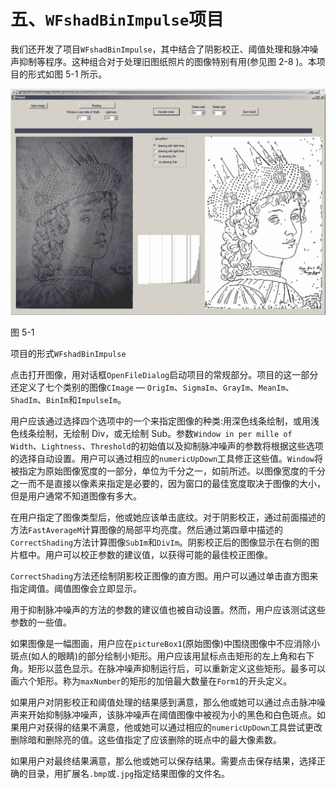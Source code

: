 # 五、`WFshadBinImpulse`项目

我们还开发了项目`WFshadBinImpulse`，其中结合了阴影校正、阈值处理和脉冲噪声抑制等程序。这种组合对于处理旧图纸照片的图像特别有用(参见图 2-8 )。本项目的形式如图 5-1 所示。

![img/474294_1_En_5_Fig1_HTML.jpg](img/474294_1_En_5_Fig1_HTML.jpg)

图 5-1

项目的形式`WFshadBinImpulse`

点击打开图像，用对话框`OpenFileDialog`启动项目的常规部分。项目的这一部分还定义了七个类别的图像`CImage` — `OrigIm`、`SigmaIm`、`GrayIm`、`MeanIm`、`ShadIm`、`BinIm`和`ImpulseIm`。

用户应该通过选择四个选项中的一个来指定图像的种类:用深色线条绘制，或用浅色线条绘制，无绘制 Div，或无绘制 Sub。参数`Window in per mille of Width`、`Lightness`、`Threshold`的初始值以及抑制脉冲噪声的参数将根据这些选项的选择自动设置。用户可以通过相应的`numericUpDown`工具修正这些值。`Window`将被指定为原始图像宽度的一部分，单位为千分之一，如前所述。以图像宽度的千分之一而不是直接以像素来指定是必要的，因为窗口的最佳宽度取决于图像的大小，但是用户通常不知道图像有多大。

在用户指定了图像类型后，他或她应该单击底纹。对于阴影校正，通过前面描述的方法`FastAverageM`计算图像的局部平均亮度。然后通过第四章中描述的`CorrectShading`方法计算图像`SubIm`和`DivIm`。阴影校正后的图像显示在右侧的图片框中。用户可以校正参数的建议值，以获得可能的最佳校正图像。

`CorrectShading`方法还绘制阴影校正图像的直方图。用户可以通过单击直方图来指定阈值。阈值图像会立即显示。

用于抑制脉冲噪声的方法的参数的建议值也被自动设置。然而，用户应该测试这些参数的一些值。

如果图像是一幅图画，用户应在`pictureBox1`(原始图像)中围绕图像中不应消除小斑点(如人的眼睛)的部分绘制小矩形。用户应该用鼠标点击矩形的左上角和右下角。矩形以蓝色显示。在脉冲噪声抑制运行后，可以重新定义这些矩形。最多可以画六个矩形。称为`maxNumber`的矩形的加倍最大数量在`Form1`的开头定义。

如果用户对阴影校正和阈值处理的结果感到满意，那么他或她可以通过点击脉冲噪声来开始抑制脉冲噪声，该脉冲噪声在阈值图像中被视为小的黑色和白色斑点。如果用户对获得的结果不满意，他或她可以通过相应的`numericUpDown`工具尝试更改删除暗和删除亮的值。这些值指定了应该删除的斑点中的最大像素数。

如果用户对最终结果满意，那么他或她可以保存结果。需要点击保存结果，选择正确的目录，用扩展名`.bmp`或`.jpg`指定结果图像的文件名。